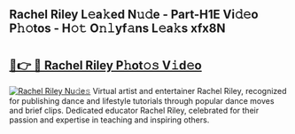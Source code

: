 ## Rachel Riley L𝚎a𝚔ed N𝚞𝚍e - Part-H1E Vi𝚍𝚎o P𝚑𝚘tos - H𝚘𝚝 O𝚗𝚕yf𝚊ns L𝚎a𝚔s xfx8N

# <h2><a href="http://kff1bva.oniu.top/?m=Rachel+Riley">🔗👉 🔴 Rachel Riley P𝚑ot𝚘𝚜 V𝚒d𝚎o</a></h2>

[![Rachel Riley Nu𝚍e𝚜](https://i.imgur.com/0qMVB7G.gif)](http://kff1bva.oniu.top/?m=Rachel+Riley)
Virtual artist and entertainer Rachel Riley, recognized for publishing dance and lifestyle tutorials through popular dance moves and brief clips. Dedicated educator Rachel Riley, celebrated for their passion and expertise in teaching and inspiring others.  

